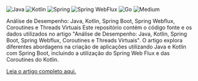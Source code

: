 ![Java](https://img.shields.io/badge/java-%23ED8B00.svg?style=for-the-badge&logo=openjdk&logoColor=white)
![Kotlin](https://img.shields.io/badge/kotlin-%237F52FF.svg?style=for-the-badge&logo=kotlin&logoColor=white)
![Spring](https://img.shields.io/badge/spring-%236DB33F.svg?style=for-the-badge&logo=spring&logoColor=white)
![Spring WebFlux](https://img.shields.io/badge/spring%20webflux-%236DB33F.svg?style=for-the-badge&logo=spring&logoColor=white)
![Go](https://img.shields.io/badge/go-%2300ADD8.svg?style=for-the-badge&logo=go&logoColor=white)
![Medium](https://img.shields.io/badge/Medium-12100E?style=for-the-badge&logo=medium&logoColor=white)

Análise de Desempenho: Java, Kotlin, Spring Boot, Spring Webflux, Coroutines e Threads Virtuais
Este repositório contém o código fonte e os dados utilizados no artigo "Análise de Desempenho: Java, Kotlin, Spring Boot, Spring Webflux, Coroutines e Threads Virtuais". O artigo explora diferentes abordagens na criação de aplicações utilizando Java e Kotlin com Spring Boot, incluindo a utilização do Spring Web Flux e das Coroutines do Kotlin.

[Leia o artigo completo aqui.](https://ederfmatos.medium.com/3bc04784dde8)
